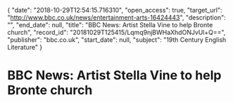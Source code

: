 {
  "date": "2018-10-29T12:54:15.716310", 
  "open_access": true, 
  "target_url": "http://www.bbc.co.uk/news/entertainment-arts-16424443", 
  "description": "", 
  "end_date": null, 
  "title": "BBC News: Artist Stella Vine to help Bronte church", 
  "record_id": "20181029T125415/Lqmq9njBWHaXhdONJvUl+Q==", 
  "publisher": "bbc.co.uk", 
  "start_date": null, 
  "subject": "19th Century English Literature"
}

# BBC News: Artist Stella Vine to help Bronte church

